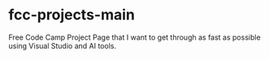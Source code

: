 # fcc-projects-main
Free Code Camp Project Page that I want to get through as fast as possible using Visual Studio and AI tools.
